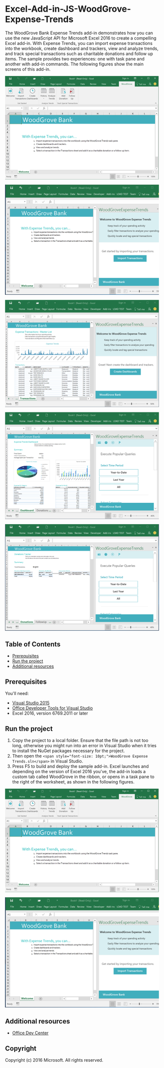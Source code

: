 # Excel-Add-in-JS-WoodGrove-Expense-Trends

The WoodGrove Bank Expense Trends add-in demonstrates how you can use the new JavaScript API for Microsoft Excel 2016 to create a compelling Excel add-in. With Expense Trends, you can import expense transactions into the workbook, create dashboard and trackers, view and analyze trends, and track special transactions such as charitable donations and follow up items. The sample provides two experiences: one with task pane and another with add-in commands. The following figures show the main screens of this add-in.

[<span style="text-decoration: none;">![WoodGrove Bank Expense Trends Add-in - Ribbon](images/woodgrove_taskpane_ribbon.PNG)</span>](images/woodgrove_taskpane_ribbon.PNG)

[<span style="text-decoration: none;">![WoodGrove Bank Expense Trends Add-in - Initial taskpane](images/woodgrove_taskpane_import.PNG)</span>](images/woodgrove_taskpane_import.PNG)

[<span style="text-decoration: none;">![WoodGrove Bank Expense Trends Add-in - Transactions sheet](images/woodgrove_taskpane_data.PNG)</span>](images/woodgrove_taskpane_data.PNG)

[<span style="text-decoration: none;">![WoodGrove Bank Expense Trends Add-in - Dashboard](images/woodgrove_taskpane_dashboard.PNG)</span>](images/woodgrove_taskpane_dashboard.PNG)

[<span style="text-decoration: none;">![WoodGrove Bank Expense Trends Add-in - Donations Tracker](images/woodgrove_taskpane_donations.PNG)</span>](images/woodgrove_taskpane_donations.PNG)

## Table of Contents

*   [Prerequisites](#prerequisites)
*   [Run the project](#run-the-project)
*   [Additional resources](#additional-resources)

## Prerequisites

You'll need:

*   [Visual Studio 2015](https://www.visualstudio.com/downloads/download-visual-studio-vs.aspx)
*   [Office Developer Tools for Visual Studio](https://www.visualstudio.com/en-us/features/office-tools-vs.aspx)
*   Excel 2016, version 6769.2011 or later

## Run the project

1.  Copy the project to a local folder. Ensure that the file path is not too long, otherwise you might run into an error in Visual Studio when it tries to install the NuGet packages necessary for the project.
2.  Then open the `<span style="font-size: 10pt;">WoodGrove Expense Trends.sln</span>` in Visual Studio.
3.  Press F5 to build and deploy the sample add-in. Excel launches and depending on the version of Excel 2016 you've, the add-in loads a custom tab called WoodGrove in the ribbon, or opens in a task pane to the right of the worksheet, as shown in the following figures.

[<span style="text-decoration: none;">![WoodGrove Bank Expense Trends Add-in - Initial taskpane](images/woodgrove_taskpane_ribbon.PNG)</span>](images/woodgrove_taskpane_ribbon.PNG)

[<span style="text-decoration: none;">![WoodGrove Bank Expense Trends Add-in - Initial taskpane](images/woodgrove_taskpane_import.PNG)</span>](images/woodgrove_taskpane_import.PNG)

## Additional resources

*   [Office Dev Center](http://dev.office.com/)

## Copyright

Copyright (c) 2016 Microsoft. All rights reserved.
